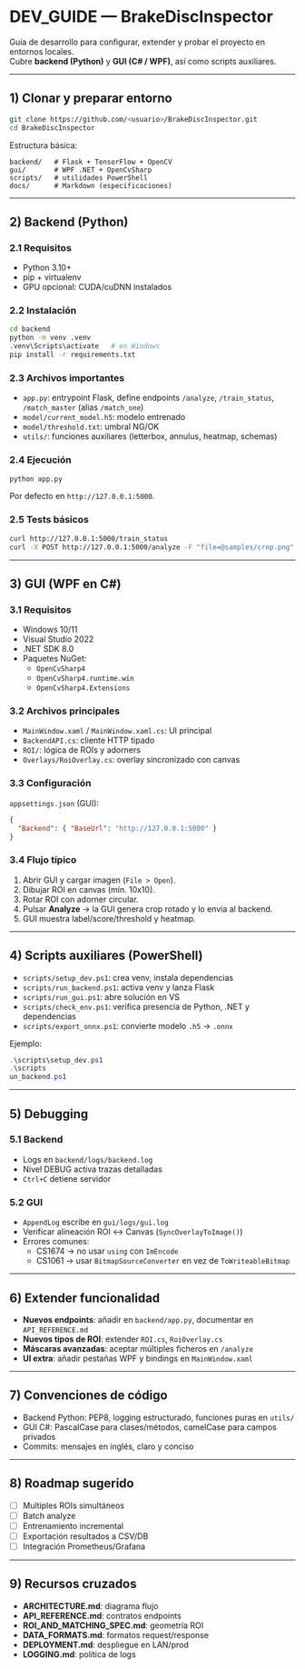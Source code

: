 
# DEV_GUIDE — BrakeDiscInspector

Guía de desarrollo para configurar, extender y probar el proyecto en entornos locales.  
Cubre **backend (Python)** y **GUI (C# / WPF)**, así como scripts auxiliares.

---

## 1) Clonar y preparar entorno

```bash
git clone https://github.com/<usuario>/BrakeDiscInspector.git
cd BrakeDiscInspector
```

Estructura básica:
```
backend/   # Flask + TensorFlow + OpenCV
gui/       # WPF .NET + OpenCvSharp
scripts/   # utilidades PowerShell
docs/      # Markdown (especificaciones)
```

---

## 2) Backend (Python)

### 2.1 Requisitos
- Python 3.10+  
- pip + virtualenv  
- GPU opcional: CUDA/cuDNN instalados

### 2.2 Instalación
```bash
cd backend
python -m venv .venv
.venv\Scripts\activate   # en Windows
pip install -r requirements.txt
```

### 2.3 Archivos importantes
- `app.py`: entrypoint Flask, define endpoints `/analyze`, `/train_status`, `/match_master` (alias `/match_one`)
- `model/current_model.h5`: modelo entrenado
- `model/threshold.txt`: umbral NG/OK
- `utils/`: funciones auxiliares (letterbox, annulus, heatmap, schemas)

### 2.4 Ejecución
```bash
python app.py
```
Por defecto en `http://127.0.0.1:5000`.

### 2.5 Tests básicos
```bash
curl http://127.0.0.1:5000/train_status
curl -X POST http://127.0.0.1:5000/analyze -F "file=@samples/crop.png"
```

---

## 3) GUI (WPF en C#)

### 3.1 Requisitos
- Windows 10/11
- Visual Studio 2022
- .NET SDK 8.0
- Paquetes NuGet:
  - `OpenCvSharp4`
  - `OpenCvSharp4.runtime.win`
  - `OpenCvSharp4.Extensions`

### 3.2 Archivos principales
- `MainWindow.xaml` / `MainWindow.xaml.cs`: UI principal
- `BackendAPI.cs`: cliente HTTP tipado
- `ROI/`: lógica de ROIs y adorners
- `Overlays/RoiOverlay.cs`: overlay sincronizado con canvas

### 3.3 Configuración
`appsettings.json` (GUI):
```json
{
  "Backend": { "BaseUrl": "http://127.0.0.1:5000" }
}
```

### 3.4 Flujo típico
1. Abrir GUI y cargar imagen (`File > Open`).
2. Dibujar ROI en canvas (mín. 10x10).
3. Rotar ROI con adorner circular.
4. Pulsar **Analyze** → la GUI genera crop rotado y lo envía al backend.
5. GUI muestra label/score/threshold y heatmap.

---

## 4) Scripts auxiliares (PowerShell)

- `scripts/setup_dev.ps1`: crea venv, instala dependencias
- `scripts/run_backend.ps1`: activa venv y lanza Flask
- `scripts/run_gui.ps1`: abre solución en VS
- `scripts/check_env.ps1`: verifica presencia de Python, .NET y dependencias
- `scripts/export_onnx.ps1`: convierte modelo `.h5` → `.onnx`

Ejemplo:
```powershell
.\scripts\setup_dev.ps1
.\scriptsun_backend.ps1
```

---

## 5) Debugging

### 5.1 Backend
- Logs en `backend/logs/backend.log`
- Nivel DEBUG activa trazas detalladas
- `Ctrl+C` detiene servidor

### 5.2 GUI
- `AppendLog` escribe en `gui/logs/gui.log`
- Verificar alineación ROI ↔ Canvas (`SyncOverlayToImage()`)
- Errores comunes:
  - CS1674 → no usar `using` con `ImEncode`
  - CS1061 → usar `BitmapSourceConverter` en vez de `ToWriteableBitmap`

---

## 6) Extender funcionalidad

- **Nuevos endpoints**: añadir en `backend/app.py`, documentar en `API_REFERENCE.md`
- **Nuevos tipos de ROI**: extender `ROI.cs`, `RoiOverlay.cs`
- **Máscaras avanzadas**: aceptar múltiples ficheros en `/analyze`
- **UI extra**: añadir pestañas WPF y bindings en `MainWindow.xaml`

---

## 7) Convenciones de código

- Backend Python: PEP8, logging estructurado, funciones puras en `utils/`
- GUI C#: PascalCase para clases/métodos, camelCase para campos privados
- Commits: mensajes en inglés, claro y conciso

---

## 8) Roadmap sugerido

- [ ] Multiples ROIs simultáneos
- [ ] Batch analyze
- [ ] Entrenamiento incremental
- [ ] Exportación resultados a CSV/DB
- [ ] Integración Prometheus/Grafana

---

## 9) Recursos cruzados

- **ARCHITECTURE.md**: diagrama flujo
- **API_REFERENCE.md**: contratos endpoints
- **ROI_AND_MATCHING_SPEC.md**: geometría ROI
- **DATA_FORMATS.md**: formatos request/response
- **DEPLOYMENT.md**: despliegue en LAN/prod
- **LOGGING.md**: política de logs
